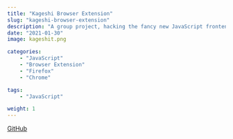 ```yaml
---
title: "Kageshi Browser Extension"
slug: "kageshi-browser-extension"
description: "A group project, hacking the fancy new JavaScript frontend for a video conferencing site."
date: "2021-01-30"
image: kageshit.png

categories:
    - "JavaScript"
    - "Browser Extension"
    - "Firefox"
    - "Chrome"

tags:
    - "JavaScript"

weight: 1
---
```

[GitHub](https://github.com/codekane/kageshi)
